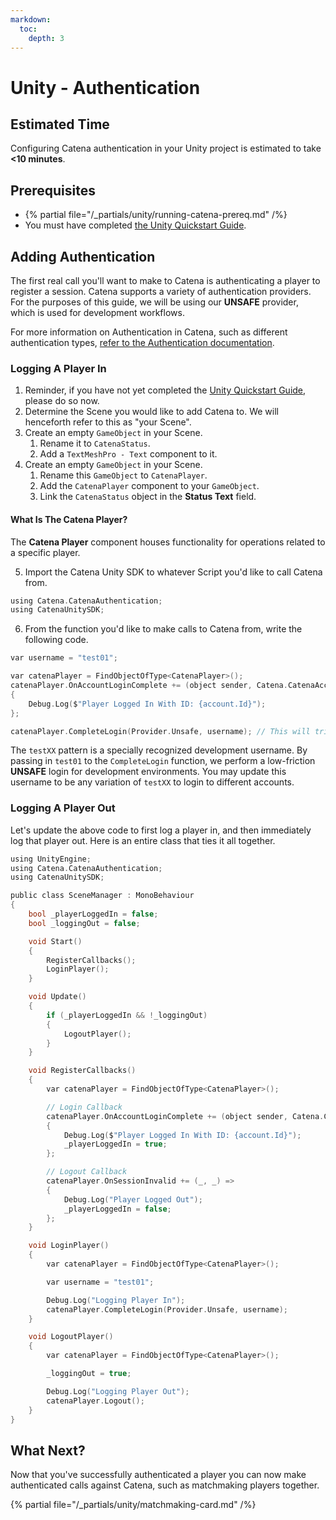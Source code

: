 ```yaml
---
markdown:
  toc:
    depth: 3
---
```


# Unity - Authentication

## Estimated Time
Configuring Catena authentication in your Unity project is estimated to take **<10 minutes**.

## Prerequisites
* {% partial file="/_partials/unity/running-catena-prereq.md" /%}
* You must have completed [the Unity Quickstart Guide](./quickstart.md).

## Adding Authentication
The first real call you'll want to make to Catena is authenticating a player to register a session. Catena supports a variety of authentication providers. For the purposes of this guide, we will be using our **UNSAFE** provider, which is used for development workflows.

For more information on Authentication in Catena, such as different authentication types, [refer to the Authentication documentation](../../features/authentication/index.md).

### Logging A Player In

1. Reminder, if you have not yet completed the [Unity Quickstart Guide](./quickstart.md), please do so now.
2. Determine the Scene you would like to add Catena to. We will henceforth refer to this as "your Scene".
3. Create an empty `GameObject` in your Scene.
    1. Rename it to `CatenaStatus`.
    2. Add a `TextMeshPro - Text` component to it.
4. Create an empty `GameObject` in your Scene.
    1. Rename this `GameObject` to `CatenaPlayer`.
    2. Add the `CatenaPlayer` component to your `GameObject`.
    3. Link the `CatenaStatus` object in the **Status Text** field.

#### What Is The Catena Player?
The **Catena Player** component houses functionality for operations related to a specific player.

5. Import the Catena Unity SDK to whatever Script you'd like to call Catena from.

<!-- TODO (@HF): csharp does not appear to be supported. determine how to enable it for better syntax highlighting -->
```c
using Catena.CatenaAuthentication;
using CatenaUnitySDK;
```

6. From the function you'd like to make calls to Catena from, write the following code.

<!-- TODO (@HF): csharp does not appear to be supported. determine how to enable it for better syntax highlighting -->
```c
var username = "test01";

var catenaPlayer = FindObjectOfType<CatenaPlayer>();
catenaPlayer.OnAccountLoginComplete += (object sender, Catena.CatenaAccounts.Account account) =>
{
    Debug.Log($"Player Logged In With ID: {account.Id}");
};

catenaPlayer.CompleteLogin(Provider.Unsafe, username); // This will trigger the catenaPlayer.OnAccountLoginComplete callback when login is completed
```

<!-- TODO: link to UNSAFE login docs -->
The `testXX` pattern is a specially recognized development username. By passing in `test01` to the `CompleteLogin` function, we perform a low-friction **UNSAFE** login for development environments. You may update this username to be any variation of `testXX` to login to different accounts.
### Logging A Player Out

Let's update the above code to first log a player in, and then immediately log that player out. Here is an entire class that ties it all together.

<!-- TODO (@HF): csharp does not appear to be supported. determine how to enable it for better syntax highlighting -->
```c
using UnityEngine;
using Catena.CatenaAuthentication;
using CatenaUnitySDK;

public class SceneManager : MonoBehaviour
{
    bool _playerLoggedIn = false;
    bool _loggingOut = false;

    void Start()
    {
        RegisterCallbacks();
        LoginPlayer();
    }

    void Update()
    {
        if (_playerLoggedIn && !_loggingOut)
        {
            LogoutPlayer();
        }
    }

    void RegisterCallbacks()
    {
        var catenaPlayer = FindObjectOfType<CatenaPlayer>();

        // Login Callback
        catenaPlayer.OnAccountLoginComplete += (object sender, Catena.CatenaAccounts.Account account) =>
        {
            Debug.Log($"Player Logged In With ID: {account.Id}");
            _playerLoggedIn = true;
        };

        // Logout Callback
        catenaPlayer.OnSessionInvalid += (_, _) =>
        {
            Debug.Log("Player Logged Out");
            _playerLoggedIn = false;
        };
    }

    void LoginPlayer()
    {
        var catenaPlayer = FindObjectOfType<CatenaPlayer>();

        var username = "test01";

        Debug.Log("Logging Player In");
        catenaPlayer.CompleteLogin(Provider.Unsafe, username);
    }

    void LogoutPlayer()
    {
        var catenaPlayer = FindObjectOfType<CatenaPlayer>();

        _loggingOut = true;

        Debug.Log("Logging Player Out");
        catenaPlayer.Logout();
    }
}
```

## What Next?
Now that you've successfully authenticated a player you can now make authenticated calls against Catena, such as matchmaking players together.

{% partial file="/_partials/unity/matchmaking-card.md" /%}